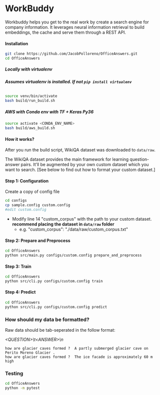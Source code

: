 # WorkBuddy

Workbuddy helps you get to the real work by create a search engine for company information. It leverages neural information retrieval to build embeddings, the cache and serve them through a REST API.

#### Installation

```sh
git clone https://github.com/JacobPolloreno/OfficeAnswers.git
cd OfficeAnswers
```

##### Locally with virtualenv
###### **Assumes _virtualenv_ is installed. If not `pip install virtualenv`**

```sh
source venv/bin/activate
bash build/run_build.sh
```

##### AWS with _Conda env_ with TF + Keras Py36

```sh
source activate <CONDA_ENV_NAME>
bash build/aws_build.sh
```

#### How it works?
After you run the build script, WikiQA dataset was downloaded to ```data/raw```. 

The WikiQA dataset provides the main framework for learning question-answer pairs. It'll be augmented by your own custom dataset which you want to search. [See below to find out how to format your custom dataset.] 


#### Step 1: Configuration

Create a copy of config file
```sh
cd configs
cp sample.config custom.config
#edit custom.config
```
* Modify line 14 "custom_corpus" with the path to your custom dataset. **recommend placing the dataset in ```data/raw``` folder**
	- e.g. "custom_corpus": "./data/raw/custom_corpus.txt"

#### Step 2: Prepare and Preprocess
```sh
cd OfficeAnswers
python src/main.py configs/custom.config prepare_and_preprocess
```

#### Step 3: Train
```sh
cd OfficeAnswers
python src/cli.py configs/custom.config train
```

#### Step 4: Predict
```sh
cd OfficeAnswers
python src/cli.py configs/custom.config predict
```

### How should my data be formatted?
Raw data should be tab-seperated in the follow format:

_<QUESTION\>\t<ANSWER\>\n_
	
```
how are glacier caves formed ?	A partly submerged glacier cave on Perito Moreno Glacier .
how are glacier caves formed ?	The ice facade is approximately 60 m high
```
### Testing
```sh
cd OfficeAnswers
python -m pytest
```
